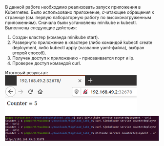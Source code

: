 В данной работе необходимо реализовать запуск приложения в Kubernetes. Было использовано приложение, считающее обращения к странице (см. первую лабораторную работу по высоконагруженным приложениям).
Сначала были установлены minikube и kubectl. Выполнены следующие действия:
1) Создан кластер (команда minikube start).
2) Развернуто приложение в кластере (либо командой kubectl create deployment, либо kubectl apply (название yaml-файла), выбран второй способ).
3) Получен доступ к приложению - присваивается порт и ip.
4) Проверен доступ командой curl.

Итоговый результат:
![alt_text](Screenshot%20(32).png)
![alt_text](Screenshot%20(34).png)
